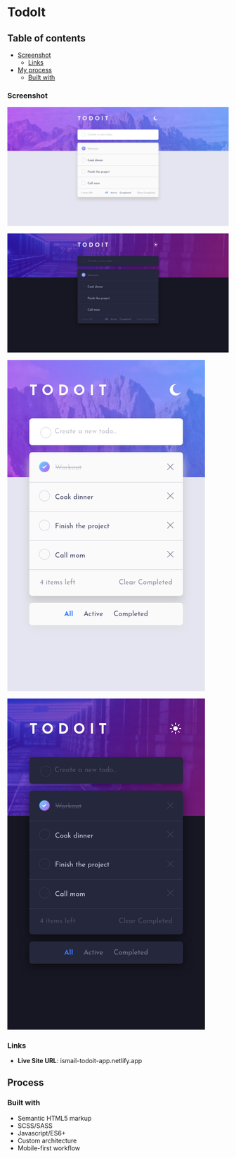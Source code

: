 # TodoIt

## Table of contents

- [Screenshot](#screenshot)
  - [Links](#links)
- [My process](#my-process)
  - [Built with](#built-with)

### Screenshot

![](screenshots/screenshot-desktop-todoit-app-light.png)

![](screenshots/screenshot-desktop-todoit-app-dark.png)

![](screenshots/screenshot-mobile-todoit-app-light.png)

![](screenshots/screenshot-mobile-todoit-app-dark.png)

### Links

- **Live Site URL**: ismail-todoit-app.netlify.app

## Process

### Built with

- Semantic HTML5 markup
- SCSS/SASS
- Javascript/ES6+
- Custom architecture
- Mobile-first workflow
